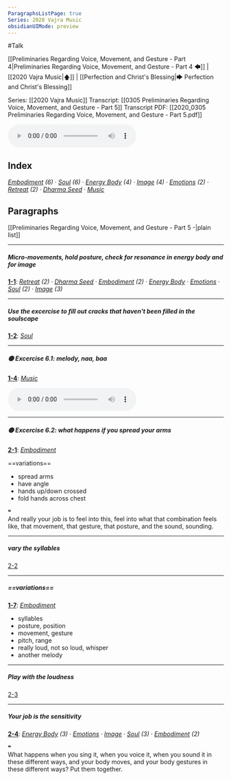 ```yaml
---
ParagraphsListPage: true
Series: 2020 Vajra Music
obsidianUIMode: preview
---
```

#Talk

[[Preliminaries Regarding Voice, Movement, and Gesture - Part 4|Preliminaries Regarding Voice, Movement, and Gesture - Part 4 🡄]] | [[2020 Vajra Music|🡅]] | [[Perfection and Christ's Blessing|🡆 Perfection and Christ's Blessing]]

Series: [[2020 Vajra Music]]
Transcript: [[0305 Preliminaries Regarding Voice, Movement, and Gesture - Part 5]]
Transcript PDF: [[2020_0305 Preliminaries Regarding Voice, Movement, and Gesture - Part 5.pdf]]

<audio controls preload=metadata style=" width:300px;" controlslist="nodownload"><source src="https://dharmaseed.org/talks/62456/20200305-Rob_Burbea-GAIA-preliminaries_regarding_voice_movement_and_gesture_part_5-62456.mp3" type="audio/mpeg">???</audio>

## Index
<span class="counts">_<a data-href="Embodiment" href="Embodiment" class="internal-link" target="_blank" rel="noopener">Embodiment</a> (6) · <a data-href="Soul" href="Soul" class="internal-link" target="_blank" rel="noopener">Soul</a> (6) · <a data-href="Energy Body" href="Energy+Body" class="internal-link" target="_blank" rel="noopener">Energy Body</a> (4) · <a data-href="Image" href="Image" class="internal-link" target="_blank" rel="noopener">Image</a> (4) · <a data-href="Emotions" href="Emotions" class="internal-link" target="_blank" rel="noopener">Emotions</a> (2) · <a data-href="Retreat" href="Retreat" class="internal-link" target="_blank" rel="noopener">Retreat</a> (2) · <a data-href="Dharma Seed" href="Dharma+Seed" class="internal-link" target="_blank" rel="noopener">Dharma Seed</a> · <a data-href="Music" href="Music" class="internal-link" target="_blank" rel="noopener">Music</a>_</span>
<br/>

## Paragraphs
[[Preliminaries Regarding Voice, Movement, and Gesture - Part 5 -|plain list]]

---
##### Micro-movements, hold posture, check for resonance in energy body and for image
<span class="counts">**<a data-href="0305 Preliminaries Regarding Voice, Movement, and Gesture - Part 5#^1-1" href="0305+Preliminaries+Regarding+Voice%2C+Movement%2C+and+Gesture+-+Part+5#^1-1" class="internal-link" target="_blank" rel="noopener">1-1</a>**: _<a data-href="Retreat" href="Retreat" class="internal-link" target="_blank" rel="noopener">Retreat</a> (2) · <a data-href="Dharma Seed" href="Dharma+Seed" class="internal-link" target="_blank" rel="noopener">Dharma Seed</a> · <a data-href="Embodiment" href="Embodiment" class="internal-link" target="_blank" rel="noopener">Embodiment</a> (2) · <a data-href="Energy Body" href="Energy+Body" class="internal-link" target="_blank" rel="noopener">Energy Body</a> · <a data-href="Emotions" href="Emotions" class="internal-link" target="_blank" rel="noopener">Emotions</a> · <a data-href="Soul" href="Soul" class="internal-link" target="_blank" rel="noopener">Soul</a> (2) · <a data-href="Image" href="Image" class="internal-link" target="_blank" rel="noopener">Image</a> (3)_</span>

---
##### Use the excercise to fill out cracks that haven't been filled in the soulscape
<span class="counts">**<a data-href="0305 Preliminaries Regarding Voice, Movement, and Gesture - Part 5#^1-2" href="0305+Preliminaries+Regarding+Voice%2C+Movement%2C+and+Gesture+-+Part+5#^1-2" class="internal-link" target="_blank" rel="noopener">1-2</a>**: _<a data-href="Soul" href="Soul" class="internal-link" target="_blank" rel="noopener">Soul</a>_</span>

---
##### 🟡 Excercise 6.1: melody, naa, baa
<span class="counts">**<a data-href="0305 Preliminaries Regarding Voice, Movement, and Gesture - Part 5#^1-4" href="0305+Preliminaries+Regarding+Voice%2C+Movement%2C+and+Gesture+-+Part+5#^1-4" class="internal-link" target="_blank" rel="noopener">1-4</a>**: _<a data-href="Music" href="Music" class="internal-link" target="_blank" rel="noopener">Music</a>_</span>

<audio controls preload=metadata style=" width:300px;" controlslist="nodownload"><source src="https://dharmaseed.org/talks/62456/20200305-Rob_Burbea-GAIA-preliminaries_regarding_voice_movement_and_gesture_part_5-62456.mp3#t=03:02" type="audio/mpeg">???</audio>

---
##### 🟡 Excercise 6.2: what happens if you spread your arms
<span class="counts">**<a data-href="0305 Preliminaries Regarding Voice, Movement, and Gesture - Part 5#^2-1" href="0305+Preliminaries+Regarding+Voice%2C+Movement%2C+and+Gesture+-+Part+5#^2-1" class="internal-link" target="_blank" rel="noopener">2-1</a>**: _<a data-href="Embodiment" href="Embodiment" class="internal-link" target="_blank" rel="noopener">Embodiment</a>_</span>

==variations==
- spread arms
- have angle
- hands up/down crossed
- fold hands across chest

<div class="admonition quote"><div class="title">❝</div><div class="content">
And really your job is to feel into this, feel into what that combination feels like, that movement, that gesture, that posture, and the sound, sounding.<br/>
</div></div>

---
##### vary the syllables
<span class="counts"><a data-href="0305 Preliminaries Regarding Voice, Movement, and Gesture - Part 5#^2-2" href="0305+Preliminaries+Regarding+Voice%2C+Movement%2C+and+Gesture+-+Part+5#^2-2" class="internal-link" target="_blank" rel="noopener">2-2</a></span>

---
##### ==variations==
<span class="counts">**<a data-href="0305 Preliminaries Regarding Voice, Movement, and Gesture - Part 5#^1-7" href="0305+Preliminaries+Regarding+Voice%2C+Movement%2C+and+Gesture+-+Part+5#^1-7" class="internal-link" target="_blank" rel="noopener">1-7</a>**: _<a data-href="Embodiment" href="Embodiment" class="internal-link" target="_blank" rel="noopener">Embodiment</a>_</span>

- syllables
- posture, position
- movement, gesture
- pitch, range
- really loud, not so loud, whisper
- another melody

---
##### Play with the loudness
<span class="counts"><a data-href="0305 Preliminaries Regarding Voice, Movement, and Gesture - Part 5#^2-3" href="0305+Preliminaries+Regarding+Voice%2C+Movement%2C+and+Gesture+-+Part+5#^2-3" class="internal-link" target="_blank" rel="noopener">2-3</a></span>

---
##### Your job is the sensitivity
<span class="counts">**<a data-href="0305 Preliminaries Regarding Voice, Movement, and Gesture - Part 5#^2-4" href="0305+Preliminaries+Regarding+Voice%2C+Movement%2C+and+Gesture+-+Part+5#^2-4" class="internal-link" target="_blank" rel="noopener">2-4</a>**: _<a data-href="Energy Body" href="Energy+Body" class="internal-link" target="_blank" rel="noopener">Energy Body</a> (3) · <a data-href="Emotions" href="Emotions" class="internal-link" target="_blank" rel="noopener">Emotions</a> · <a data-href="Image" href="Image" class="internal-link" target="_blank" rel="noopener">Image</a> · <a data-href="Soul" href="Soul" class="internal-link" target="_blank" rel="noopener">Soul</a> (3) · <a data-href="Embodiment" href="Embodiment" class="internal-link" target="_blank" rel="noopener">Embodiment</a> (2)_</span>

<div class="admonition quote"><div class="title">❝</div><div class="content">
What happens when you sing it, when you voice it, when you sound it in these different ways, and your body moves, and your body gestures in these different ways? Put them together.<br/>
</div></div>
